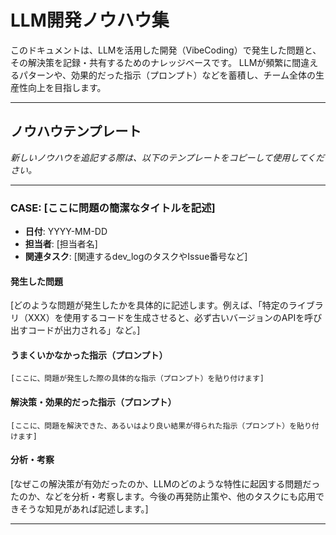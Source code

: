 # LLM開発ノウハウ集

このドキュメントは、LLMを活用した開発（VibeCoding）で発生した問題と、その解決策を記録・共有するためのナレッジベースです。
LLMが頻繁に間違えるパターンや、効果的だった指示（プロンプト）などを蓄積し、チーム全体の生産性向上を目指します。

---

## ノウハウテンプレート

*新しいノウハウを追記する際は、以下のテンプレートをコピーして使用してください。*

---

### CASE: [ここに問題の簡潔なタイトルを記述]

-   **日付**: YYYY-MM-DD
-   **担当者**: [担当者名]
-   **関連タスク**: [関連するdev_logのタスクやIssue番号など]

#### 発生した問題

[どのような問題が発生したかを具体的に記述します。例えば、「特定のライブラリ（XXX）を使用するコードを生成させると、必ず古いバージョンのAPIを呼び出すコードが出力される」など。]

#### うまくいかなかった指示（プロンプト）

```
[ここに、問題が発生した際の具体的な指示（プロンプト）を貼り付けます]
```

#### 解決策・効果的だった指示（プロンプト）

```
[ここに、問題を解決できた、あるいはより良い結果が得られた指示（プロンプト）を貼り付けます]
```

#### 分析・考察

[なぜこの解決策が有効だったのか、LLMのどのような特性に起因する問題だったのか、などを分析・考察します。今後の再発防止策や、他のタスクにも応用できそうな知見があれば記述します。]

---
